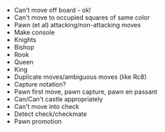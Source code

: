 - Can't move off board - ok!
- Can't move to occupied squares of same color
- Pawn (et al) attacking/non-attacking moves
- Make console
- Knights
- Bishop
- Rook
- Queen
- King
- Duplicate moves/ambiguous moves (like Rc8)
- Capture notation?
- Pawn first move, pawn capture, pawn en passant
- Can/Can't castle appropriately
- Can't move into check
- Detect check/checkmate
- Pawn promotion


